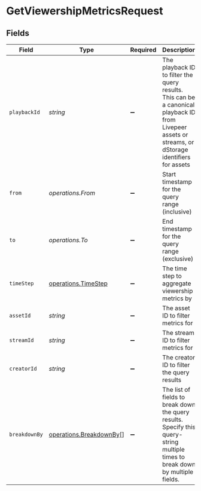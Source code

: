 # GetViewershipMetricsRequest


## Fields

| Field                                                                                                                                                 | Type                                                                                                                                                  | Required                                                                                                                                              | Description                                                                                                                                           |
| ----------------------------------------------------------------------------------------------------------------------------------------------------- | ----------------------------------------------------------------------------------------------------------------------------------------------------- | ----------------------------------------------------------------------------------------------------------------------------------------------------- | ----------------------------------------------------------------------------------------------------------------------------------------------------- |
| `playbackId`                                                                                                                                          | *string*                                                                                                                                              | :heavy_minus_sign:                                                                                                                                    | The playback ID to filter the query results. This can be a canonical<br/>playback ID from Livepeer assets or streams, or dStorage identifiers<br/>for assets<br/> |
| `from`                                                                                                                                                | *operations.From*                                                                                                                                     | :heavy_minus_sign:                                                                                                                                    | Start timestamp for the query range (inclusive)                                                                                                       |
| `to`                                                                                                                                                  | *operations.To*                                                                                                                                       | :heavy_minus_sign:                                                                                                                                    | End timestamp for the query range (exclusive)                                                                                                         |
| `timeStep`                                                                                                                                            | [operations.TimeStep](../../models/operations/timestep.md)                                                                                            | :heavy_minus_sign:                                                                                                                                    | The time step to aggregate viewership metrics by                                                                                                      |
| `assetId`                                                                                                                                             | *string*                                                                                                                                              | :heavy_minus_sign:                                                                                                                                    | The asset ID to filter metrics for                                                                                                                    |
| `streamId`                                                                                                                                            | *string*                                                                                                                                              | :heavy_minus_sign:                                                                                                                                    | The stream ID to filter metrics for                                                                                                                   |
| `creatorId`                                                                                                                                           | *string*                                                                                                                                              | :heavy_minus_sign:                                                                                                                                    | The creator ID to filter the query results                                                                                                            |
| `breakdownBy`                                                                                                                                         | [operations.BreakdownBy](../../models/operations/breakdownby.md)[]                                                                                    | :heavy_minus_sign:                                                                                                                                    | The list of fields to break down the query results. Specify this<br/>query-string multiple times to break down by multiple fields.<br/>               |